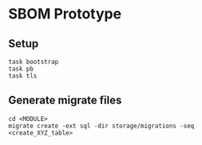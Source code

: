 # SBOM Prototype

## Setup

```
task bootstrap
task pb
task tls
```

## Generate migrate files

```
cd <MODULE>
migrate create -ext sql -dir storage/migrations -seq <create_XYZ_table>
```


